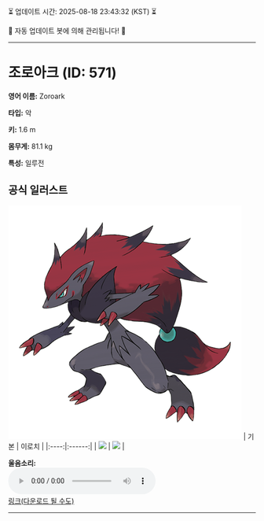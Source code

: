 
⏳ 업데이트 시간: 2025-08-18 23:43:32 (KST) ⏳

🤖 자동 업데이트 봇에 의해 관리됩니다! 🤖

---

# 조로아크 (ID: 571)
**영어 이름:** Zoroark

**타입:** 악

**키:** 1.6 m

**몸무게:** 81.1 kg

**특성:** 일루전

## 공식 일러스트
![](https://raw.githubusercontent.com/PokeAPI/sprites/master/sprites/pokemon/other/official-artwork/571.png)
| 기본 | 이로치 |
|:----:|:------:|
| <img src="http://play.pokemonshowdown.com/sprites/ani/zoroark.gif" width="200"> | <img src="http://play.pokemonshowdown.com/sprites/ani-shiny/zoroark.gif" width="200"> |

**울음소리:**<br><audio controls src="https://raw.githubusercontent.com/PokeAPI/cries/main/cries/pokemon/latest/571.ogg"></audio><br> [링크(다운로드 될 수도)](https://raw.githubusercontent.com/PokeAPI/cries/main/cries/pokemon/latest/571.ogg)


---
